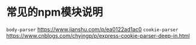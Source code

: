 # 常见的npm模块说明
`body-parser`
https://www.jianshu.com/p/ea0122ad1ac0
`cookie-parser`
https://www.cnblogs.com/chyingp/p/express-cookie-parser-deep-in.html